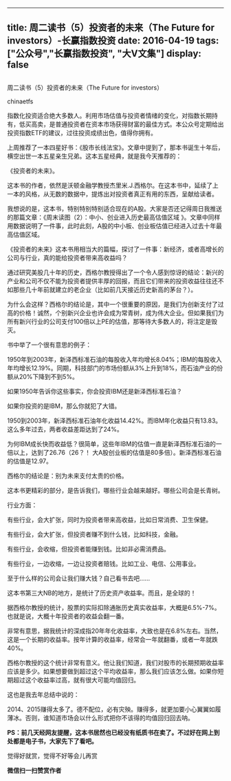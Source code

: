 
---
title:  周二读书（5）投资者的未来（The Future for investors）-长赢指数投资
date: 2016-04-19
tags: ["公众号","长赢指数投资", "大V文集"]
display: false
---


## 



周二读书（5）投资者的未来（The Future for investors）




chinaetfs




指数化投资适合绝大多数人。利用市场估值与投资者情绪的变化，对指数长期持有，低买高卖，是普通投资者在资本市场获得财富的最佳方式。本公众号定期给出投资指数ETF的建议，过往投资成绩出色，值得你拥有。


上周推荐了一本四星好书：《股市长线法宝》。文章中提到了，那本书诞生十年后，横空出世一本五星亲生兄弟。这本五星经典，就是我今天推荐的：



《投资者的未来》。



这本书的作者，依然是沃顿金融学教授杰里米.J.西格尔。在这本书中，延续了上一本的风格，从无数的数据中，提炼出对投资者真正有用的东西，呈献给读者。



我想说的是，这本书，特别特别特别适合现在的A股。大家是否还记得周日我推送的那篇文章：《周末读图（2）：中小、创业进入历史最高估值区域&nbsp;》。文章中同样用数据说明了一件事，此时此刻，A股的中小板、创业板估值已经进入过去十年最高估值区域。



《投资者的未来》这本书用相当大的篇幅，探讨了一件事：新经济，或者高增长的公司与行业，真的能给投资者带来高收益吗？



通过研究美股几十年的历史，西格尔教授得出了一个令人感到惊讶的结论：新兴的产业和公司不仅不能为投资者提供丰厚的回报，而且它们带来的投资收益往往还不如那些几十年前就建立的老企业（比如前几天接近历史新高的茅台？）。



为什么会这样？西格尔的结论是，其中一个很重要的原因，是我们为创新支付了过高的价格！诚然，个别新兴企业也许会成为常青树，成为伟大企业。但如果我们为所有新兴行业的公司支付100倍以上PE的估值，那等待大多数人的，将注定是毁灭。



书中举了一个很有意思的例子：



1950年到2003年，新泽西标准石油的每股收入年均增长8.04%；IBM的每股收入年均增长12.19%。同期，科技部门的市场份额从3%上升到18%，而石油产业的份额从20%下降到不到5%。



如果1950年告诉你这些事实，你会投资IBM还是新泽西标准石油？



如果你投资的是IBM，那么你就犯了大错。



1950到2003年，新泽西标准石油年化收益14.42%。而IBM年化收益只有13.83。这么多年过去，两者收益差距达到了24%。



为何IBM成长快而收益低？很简单，这些年IBM的估值一直是新泽西标准石油的一倍以上，达到了26.76（26？！ 大A股创业板的估值是80多倍）。新泽西标准石油的估值是12.97。



西格尔的结论是：别为未来支付太贵的价格。





这本书更精彩的部分，是告诉我们，哪些行业会越来越好。哪些公司会是长青树。



行业方面：



有些行业，会大扩张，同时为投资者带来高收益，比如日常消费、卫生保健。



有些行业，会大扩张，但投资者赚不到什么钱，比如科技，金融。



有些行业，会收缩，但投资者能赚到钱。比如非必需消费品。



有些行业，一边收缩，一边让投资者赔钱。比如工业、电信、公用事业。





至于什么样的公司会让我们赚大钱？自己看书去吧……





这本书第三大NB的地方，是统计了历史资产收益率。而且，是全球的！



据西格尔教授的统计，股票的实际扣除通胀历史真实收益率，大概是6.5%-7%。也就是说，大概十年投资者的收益会翻一番。



非常有意思，据我统计的深成指20年年化收益率，大致也是在6.8%左右。当然，这是一个长期的收益率。按年计算的收益率，经常会一年就翻番，或者一年就跌40%。



西格尔教授的这个统计非常有意义。他让我们知道，我们对股市的长期预期收益率应该是多少。如果想要做到超过这个平均收益率，那么我们应该怎么做。如果你短期超过这个收益率过高，就有很大可能均值回归。





这也是我去年总结中说的：



2014、2015赚得太多了。德不配位，必有灾殃。赚得多，就更加要小心翼翼如履薄冰。否则，谁知道市场会以什么形式把你不该得的均值回归回去呐。





**PS：前几天经网友提醒，这本书居然也已经没有纸质书在卖了。不过好在网上到处都是电子书，大家先下了看吧。**





觉得好就赏，觉得不好等会儿再赏


**微信扫一扫赞赏作者**













